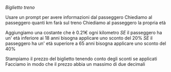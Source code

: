 *Biglietto treno*

Usare un prompt per avere informazioni dal passeggero
    Chiediamo al passeggero quanti km farà sul treno
    Chiediamo al passeggero la propria età

Aggiungiamo una costante che è 0.21€ ogni kilometro
    *SE* il passeggero ha un' età inferiore ai 18 anni bisogna applicare uno sconto del 20%
    *SE* il passeggero ha un' età superiore a 65 anni bisogna applicare uno sconto del 40%

Stampiamo il prezzo del biglietto tenendo conto degli sconti se applicati
    Facciamo in modo che il prezzo abbia un massimo di due decimali
    